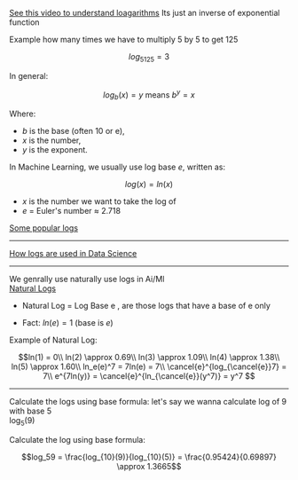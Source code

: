 [See this video to understand loagarithms](https://youtu.be/KzQQCtgzQbw?si=hlr96XYssDKGjFua)
Its just an inverse of exponential function

Example how many times we have to multiply 5 by 5 to get 125
```math
log_5125 = 3
```
In general:

```math
log_b(x) = y \text{ means }b^y = x
```
Where:
- $b$ is the base (often 10 or e),
- $x$ is the number,
- $y$ is the exponent.


In Machine Learning, we usually use log base $e$, written as:

```math
log(x) = ln(x)
```
- $x$ is the number we want to take the log of
- $e$ = Euler's number ≈ 2.718


[Some popular logs](https://youtu.be/KzQQCtgzQbw?si=w-yyO691JtsAmvoj&t=125)

----
[How logs are used in Data Science](https://youtu.be/KzQQCtgzQbw?si=meF2f1yeHzPd7wrt&t=157)

----

We genrally use naturally use logs in Ai/Ml\
[Natural Logs](https://youtu.be/daUlTsnCNRQ?si=UZkj4Se4RGnKrBnA)

- Natural Log = Log Base e , are those logs that have a base of e only

- Fact: $ln(e) = 1$ (base is $e$)

Example of Natural Log:
```math
ln(1) = 0\\
ln(2) \approx 0.69\\
ln(3) \approx 1.09\\
ln(4) \approx 1.38\\
ln(5) \approx 1.60\\
ln_e(e)^7 = 7ln(e) = 7\\
\cancel{e}^{log_{\cancel{e}}7} = 7\\
e^{7ln(y)} = \cancel{e}^{ln_{\cancel{e}}(y^7)} = y^7 
```

----- 

Calculate the logs using base formula:
let's say we wanna calculate log of 9 with  base 5\
$\log_5(9)$

Calculate the log using base formula:
```math
log_59 = \frac{log_{10}(9)}{log_{10}(5)}  = \frac{0.95424}{0.69897} \approx 1.3665
```
​
 

